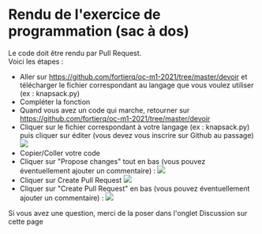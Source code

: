 # Rendu de l'exercice de programmation (sac à dos)

Le code doit être rendu par Pull Request.  
Voici les étapes :
- Aller sur https://github.com/fortierq/oc-m1-2021/tree/master/devoir et télécharger le fichier correspondant au langage que vous voulez utiliser (ex : knapsack.py)
- Compléter la fonction
- Quand vous avez un code qui marche, retourner sur https://github.com/fortierq/oc-m1-2021/tree/master/devoir
- Cliquer sur le fichier correspondant à votre langage (ex : knapsack.py) puis cliquer sur éditer (vous devez vous inscrire sur Github au passage)
![](https://user-images.githubusercontent.com/49362475/134974532-aa9ba520-24e0-4c79-929a-a2db4104dae9.png)
- Copier/Coller votre code
- Cliquer sur "Propose changes" tout en bas (vous pouvez éventuellement ajouter un commentaire) : 
![](https://user-images.githubusercontent.com/49362475/134974562-a2eb24bc-89d7-4dd8-a6b5-281ec6ced50c.png)
- Cliquer sur Create Pull Request
![](https://user-images.githubusercontent.com/49362475/134974600-293f79cd-3e09-484d-9c7e-786a427a9fc9.png)
- Cliquer sur "Create Pull Request" en bas (vous pouvez éventuellement ajouter un commentaire) : 
![](https://user-images.githubusercontent.com/49362475/134974601-0afb2a6a-0bcc-42d1-a043-17afc9fdf7d3.png)

Si vous avez une question, merci de la poser dans l'onglet Discussion sur cette page
